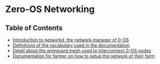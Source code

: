 <h1> Zero-OS Networking </h1>

<h2> Table of Contents </h2>

- [Introduction to networkd, the network manager of 0-OS](./introduction.md)
- [Definitions of the vocabulary used in the documentation](./definitions.md)
- [Detail about the wireguard mesh used to interconnect 0-OS nodes](./mesh.md)
- [Documentation for farmer on how to setup the network of their farm](./setup_farm_network.md)